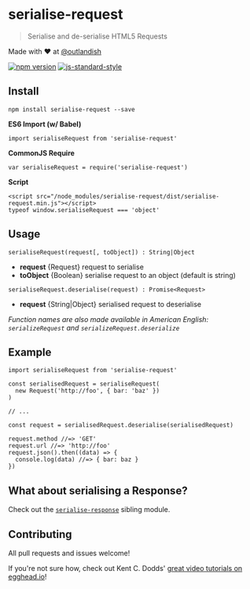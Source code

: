 # serialise-request

> Serialise and de-serialise HTML5 Requests

Made with ❤ at [@outlandish](http://www.twitter.com/outlandish)

<a href="http://badge.fury.io/js/serialise-request"><img alt="npm version" src="https://badge.fury.io/js/serialise-request.svg"></a>
[![js-standard-style](https://img.shields.io/badge/code%20style-standard-brightgreen.svg)](http://standardjs.com/)

## Install

    npm install serialise-request --save

__ES6 Import (w/ Babel)__

    import serialiseRequest from 'serialise-request'

__CommonJS Require__

    var serialiseRequest = require('serialise-request')

__Script__

    <script src="/node_modules/serialise-request/dist/serialise-request.min.js"></script>
    typeof window.serialiseRequest === 'object'

## Usage

`serialiseRequest(request[, toObject]) : String|Object`

- __request__ {Request} request to serialise
- __toObject__ {Boolean} serialise request to an object (default is string)

`serialiseRequest.deserialise(request) : Promise<Request>`

- __request__ {String|Object} serialised request to deserialise

_Function names are also made available in American English: `serializeRequest` and `serializeRequest.deserialize`_

## Example

    import serialiseRequest from 'serialise-request'

    const serialisedRequest = serialiseRequest(
      new Request('http://foo', { bar: 'baz' })
    )

    // ...

    const request = serialisedRequest.deserialise(serialisedRequest)

    request.method //=> 'GET'
    request.url //=> 'http://foo'
    request.json().then((data) => {
      console.log(data) //=> { bar: baz }
    })

## What about serialising a Response?

Check out the [`serialise-response`](https://github.com/sdgluck/serialise-response) sibling module.

## Contributing

All pull requests and issues welcome!

If you're not sure how, check out Kent C. Dodds' [great video tutorials on egghead.io](https://egghead.io/lessons/javascript-identifying-how-to-contribute-to-an-open-source-project-on-github)!
